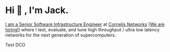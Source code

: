 # Hi 👋 , I'm Jack.

[I am a Senior Software Infrastructure Engineer](https://www.linkedin.com/in/jackcmorrison/) at [Cornelis Networks](https://www.cornelisnetworks.com/) ([We are hiring!](https://www.cornelisnetworks.com/careers/)) where I test, evaluate, and tune high throughput / ultra low latency networks for the next generation of supercomputers.

Test DCO
